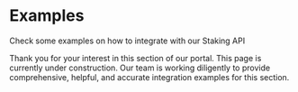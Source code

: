 # Examples

Check some examples on how to integrate with our Staking API

Thank you for your interest in this section of our portal. This page is currently under construction. Our team is working diligently to provide comprehensive, helpful, and accurate integration examples for this section.
